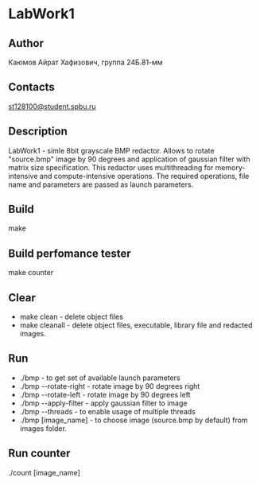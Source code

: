 # LabWork1
## Author
Каюмов Айрат Хафизович, группа 24Б.81-мм
## Contacts
st128100@student.spbu.ru
## Description
LabWork1 - simle 8bit grayscale BMP redactor. Allows to rotate "source.bmp" image by 90 degrees and application of gaussian filter with matrix size specification. This redactor uses multithreading for memory-intensive and compute-intensive operations. The required operations, file name and parameters are passed as launch parameters.
## Build
make
## Build perfomance tester
make counter
## Clear
- make clean - delete object files
- make cleanall - delete object files, executable, library file and redacted images.
## Run
- ./bmp - to get set of available launch parameters
- ./bmp --rotate-right - rotate image by 90 degrees right
- ./bmp --rotate-left  - rotate image by 90 degrees left
- ./bmp --apply-filter - apply gaussian filter to image
- ./bmp --threads - to enable usage of multiple threads
- ./bmp [image_name] - to choose image (source.bmp by default) from images folder.
## Run counter
./count [image_name]
